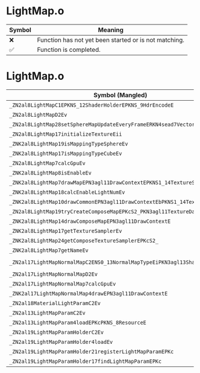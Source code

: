 # LightMap.o
| Symbol | Meaning 
| ------------- | ------------- 
| :x: | Function has not yet been started or is not matching. 
| :white_check_mark: | Function is completed. 


# LightMap.o
| Symbol (Mangled) | Symbol (Demangled) | Decompiled? |
| ------------- |  ------------- | ------------- |
| `_ZN2al8LightMapC1EPKNS_12ShaderHolderEPKNS_9HdrEncodeE` | `al::LightMap::LightMap(al::ShaderHolder const*,al::HdrEncode const*)` | :x: |
| `_ZN2al8LightMapD2Ev` | `al::LightMap::~LightMap()` | :x: |
| `_ZN2al8LightMap28setSphereMapUpdateEveryFrameERKN4sead7Vector3IfEE` | `al::LightMap::setSphereMapUpdateEveryFrame(sead::Vector3<float> const&)` | :x: |
| `_ZN2al8LightMap17initializeTextureEii` | `al::LightMap::initializeTexture(int,int)` | :x: |
| `_ZNK2al8LightMap19isMappingTypeSphereEv` | `al::LightMap::isMappingTypeSphere(void)const` | :x: |
| `_ZNK2al8LightMap17isMappingTypeCubeEv` | `al::LightMap::isMappingTypeCube(void)const` | :x: |
| `_ZN2al8LightMap7calcGpuEv` | `al::LightMap::calcGpu(void)` | :x: |
| `_ZNK2al8LightMap8isEnableEv` | `al::LightMap::isEnable(void)const` | :x: |
| `_ZNK2al8LightMap7drawMapEPN3agl11DrawContextEPKNS1_14TextureSamplerES6_` | `al::LightMap::drawMap(agl::DrawContext *,agl::TextureSampler const*,agl::TextureSampler const*)const` | :x: |
| `_ZNK2al8LightMap18calcEnableLightNumEv` | `al::LightMap::calcEnableLightNum(void)const` | :x: |
| `_ZNK2al8LightMap10drawCommonEPN3agl11DrawContextEbPKNS1_14TextureSamplerE` | `al::LightMap::drawCommon(agl::DrawContext *,bool,agl::TextureSampler const*)const` | :x: |
| `_ZN2al8LightMap19tryCreateComposeMapEPKcS2_PKN3agl11TextureDataEi` | `al::LightMap::tryCreateComposeMap(char const*,char const*,agl::TextureData const*,int)` | :x: |
| `_ZNK2al8LightMap14drawComposeMapEPN3agl11DrawContextE` | `al::LightMap::drawComposeMap(agl::DrawContext *)const` | :x: |
| `_ZNK2al8LightMap17getTextureSamplerEv` | `al::LightMap::getTextureSampler(void)const` | :x: |
| `_ZNK2al8LightMap24getComposeTextureSamplerEPKcS2_` | `al::LightMap::getComposeTextureSampler(char const*,char const*)const` | :x: |
| `_ZNK2al8LightMap7getNameEv` | `al::LightMap::getName(void)const` | :x: |
| `_ZN2al17LightMapNormalMapC2ENS0_13NormalMapTypeEiPKN3agl13ShaderProgramE` | `al::LightMapNormalMap::LightMapNormalMap(al::LightMapNormalMap::NormalMapType,int,agl::ShaderProgram const*)` | :x: |
| `_ZN2al17LightMapNormalMapD2Ev` | `al::LightMapNormalMap::~LightMapNormalMap()` | :x: |
| `_ZN2al17LightMapNormalMap7calcGpuEv` | `al::LightMapNormalMap::calcGpu(void)` | :x: |
| `_ZNK2al17LightMapNormalMap4drawEPN3agl11DrawContextE` | `al::LightMapNormalMap::draw(agl::DrawContext *)const` | :x: |
| `_ZN2al18MaterialLightParamC2Ev` | `al::MaterialLightParam::MaterialLightParam(void)` | :x: |
| `_ZN2al13LightMapParamC2Ev` | `al::LightMapParam::LightMapParam(void)` | :x: |
| `_ZN2al13LightMapParam4loadEPKcPKNS_8ResourceE` | `al::LightMapParam::load(char const*,al::Resource const*)` | :x: |
| `_ZN2al19LightMapParamHolderC2Ev` | `al::LightMapParamHolder::LightMapParamHolder(void)` | :x: |
| `_ZN2al19LightMapParamHolder4loadEv` | `al::LightMapParamHolder::load(void)` | :x: |
| `_ZN2al19LightMapParamHolder21registerLightMapParamEPKc` | `al::LightMapParamHolder::registerLightMapParam(char const*)` | :x: |
| `_ZN2al19LightMapParamHolder17findLightMapParamEPKc` | `al::LightMapParamHolder::findLightMapParam(char const*)` | :x: |
